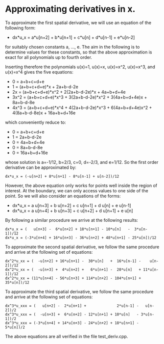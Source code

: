 # Approximating derivatives in x.
To approximate the first spatial derivative, we will use an equation of the
following form:

* dx\*u\_x = a\*u[n+2] + b\*u[n+1] + c\*u[n] + d\*u[n-1] + e\*u[n-2]

for suitably chosen constants a, ..., e. The aim in the following is to
determine values for these constants, so that the above approximation
is exact for all polynomials up to fourth order.

Inserting therefore the polynomials u(x)=1, u(x)=x, u(x)=x^2, u(x)=x^3, and
u(x)=x^4 gives the five equations:
* 0 = a+b+c+d+e
* 1 = (a+b+c+d+e)\*x + 2a+b-d-2e
* 2x = (a+b+c+d+e)\*x^2 + 2(2a+b-d-2e)\*x + 4a+b+d+4e
* 3x^2 = (a+b+c+d+e)\*x^3 + 3(2a+b-d-2e)\*x^2 + 3(4a+b+d+4e)x + 8a+b-d-8e
* 4x^3 = (a+b+c+d+e)\*x^4 + 4(2a+b-d-2e)\*x^3 + 6(4a+b+d+4e)x^2 + 4(8a+b-d-8e)x + 16a+b+d+16e

which conveniently reduce to:
* 0 = a+b+c+d+e
* 1 = 2a+b-d-2e
* 0 = 4a+b+d+4e
* 0 = 8a+b-d-8e
* 0 = 16a+b+d+16e

whose solution is a=-1/12, b=2/3, c=0, d=-2/3, and e=1/12.  So the first order
derivative can be approximated by:

```
dx*u_x = (-u[n+2] + 8*u[n+1] - 8*u[n-1] + u[n-2])/12
```

However, the above equation only works for points well inside the region of
interest. At the boundary, we can only access values to one side of the point.
So we will also consider an equations of the forms:
* dx\*u\_x = a u[n+3] + b u[n+2] + c u[n+1] + d u[n] + e u[n-1]
* dx\*u\_x = a u[n+4] + b u[n+3] + c u[n+2] + d u[n+1] + e u[n]

By following a similar procedure we arrive at the following results:
 
```
dx*u_x = (   u[n+3] -  6*u[n+2] + 18*u[n+1] - 10*u[n]   -  3*u[n-1])/12
dx*u_x = (-3*u[n+4] + 16*u[n+3] - 36*u[n+2] + 48*u[n+1] - 25*u[n])/12
```

To approximate the second spatial derivative, we follow the same procedure
and arrive at the following set of equations:

```
dx^2*u_xx = (  -u[n+2] + 16*u[n+1] -  30*u[n]   +  16*u[n-1] -    u[n-2])/12
dx^2*u_xx = (  -u[n+3] +  4*u[n+2] +   6*u[n+1] -  20*u[n]   + 11*u[n-1])/12
dx^2*u_xx = (11*u[n+4] - 56*u[n+3] + 114*u[n+2] - 104*u[n+1] + 35*u[n])/12
```

To approximate the third spatial derivative, we follow the same procedure
and arrive at the following set of equations:

```
dx^3*u_xxx = (   u[n+2] -  2*u[n+1] +              2*u[n-1] -   u[n-2])/2
dx^3*u_xxx = (  -u[n+3] +  6*u[n+2] - 12*u[n+1] + 10*u[n]   - 3*u[n-1])/2
dx^3*u_xxx = (-3*u[n+4] + 14*u[n+3] - 24*u[n+2] + 18*u[n+1] - 5*u[n])/2
```

The above equations are all verified in the file test\_deriv.cpp.

